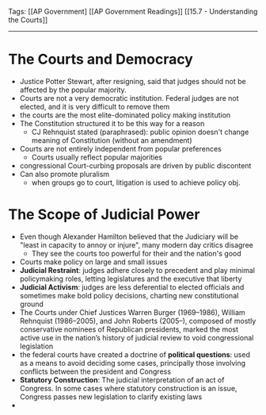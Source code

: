 Tags:		[[AP Government]
		[[AP Government Readings]]
		[[15.7 - Understanding the Courts]]
		
---------------------------------------------------------

# The Courts and Democracy
- Justice Potter Stewart, after resigning, said that judges should not be affected by the popular majority.
- Courts are not a very democratic institution. Federal judges are not elected, and it is very difficult to remove them
- the courts are the most elite-dominated policy making institution
- The Constitution structured it to be this way for a reason
	- CJ Rehnquist stated (paraphrased): public opinion doesn't change meaning of Constitution (without an amendment)
- Courts are not entirely independent from popular preferences
	- Courts usually reflect popular majorities
- congressional Court-curbing proposals are driven by public discontent
- Can also promote pluralism
	- when groups go to court, litigation is used to achieve policy obj.

# The Scope of Judicial Power
- Even though Alexander Hamilton believed that the Judiciary will be "least in capacity to annoy or injure", many modern day critics disagree
	- They see the courts too powerful for their and the nation's good
- Courts make policy on large and small issues
- **Judicial Restraint**: judges adhere closely to precedent and play minimal policymaking roles, letting legislatures and the executive that liberty
- **Judicial Activism**: judges are less deferential to elected officials and sometimes make bold policy decisions, charting new constitutional ground
- The Courts under Chief Justices Warren Burger (1969–1986), William Rehnquist (1986–2005), and John Roberts (2005–), composed of mostly conservative nominees of Republican presidents, marked the most active use in the nation’s history of judicial review to void congressional legislation
- the federal courts have created a doctrine of **political questions**: used as a means to avoid deciding some cases, principally those involving conflicts between the president and Congress
- **Statutory Construction**: The judicial interpretation of an act of Congress. In some cases where statutory construction is an issue, Congress passes new legislation to clarify existing laws
-